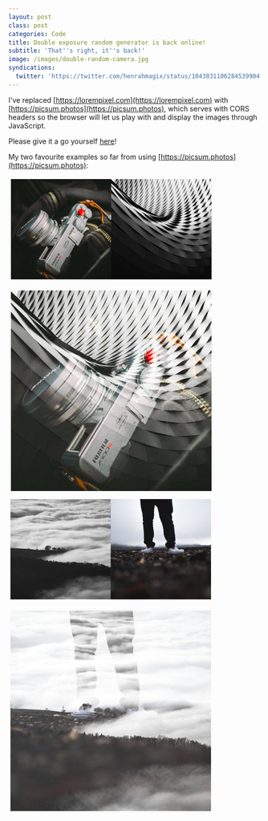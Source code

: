 ```yaml
---
layout: post
class: post
categories: Code
title: Double exposure random generator is back online!
subtitle: 'That''s right, it''s back!'
image: /images/double-random-camera.jpg
syndications:
  twitter: 'https://twitter.com/henrahmagix/status/1043831106284539904'
---
```


I've replaced [https://lorempixel.com](https://lorempixel.com) with [https://picsum.photos](https://picsum.photos), which serves with CORS headers so the browser will let us play with and display the images through JavaScript.

Please give it a go yourself [here](/doubles/random)!

My two favourite examples so far from using [https://picsum.photos](https://picsum.photos):

![randomly generated double exposure of a camera and architectural photo](/images/double-random-camera.jpg)
![randomly generated double exposure of clouds over a hill and someone's legs](/images/double-random-landscape-legs.jpg)

